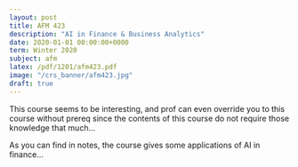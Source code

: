 ```yaml
---
layout: post
title: AFM 423
description: "AI in Finance & Business Analytics"
date: 2020-01-01 00:00:00+0000
term: Winter 2020
subject: afm
latex: /pdf/1201/afm423.pdf
image: "/crs_banner/afm423.jpg"
draft: true
---
```




This course seems to be interesting, and prof can even override you to this course without prereq since
the contents of this course do not require those knowledge that much...

As you can find in notes, the course gives some applications of AI in finance...
